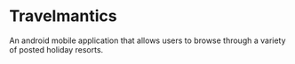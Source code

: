 # Travelmantics

An android mobile application that allows users to browse through a variety of posted holiday resorts.
